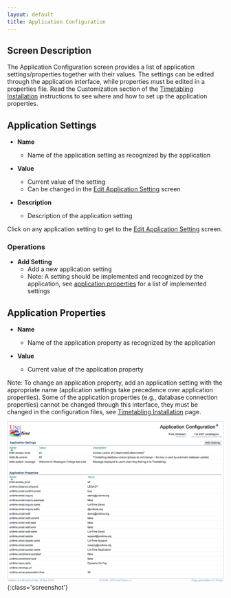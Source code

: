 ```yaml
---
layout: default
title: Application Configuration
---
```



## Screen Description


 The Application Configuration screen provides a list of application settings/properties together with their values. The settings can be edited through the application interface, while properties must be edited in a properties file. Read the Customization section of the [Timetabling Installation](installation) instructions to see where and how to set up the application properties.

## Application Settings

* **Name**
	* Name of the application setting as recognized by the application

* **Value**
	* Current value of the setting
	* Can be changed in the [Edit Application Setting](edit-application-setting) screen

* **Description**
	* Description of the application setting


 Click on any application setting to get to the [Edit Application Setting](edit-application-setting) screen.

### Operations

* **Add Setting**
	* Add a new application setting
	* Note: A setting should be implemented and recognized by the application, see [application.properties](application-properties) for a list of implemented settings

## Application Properties

* **Name**
	* Name of the application property as recognized by the application

* **Value**
	* Current value of the application property


 Note: To change an application property, add an application setting with the appropriate name (application settings take precedence over application properties). Some of the application properties (e.g., database connection properties) cannot be changed through this interface, they must be changed in the configuration files, see [Timetabling Installation](installation) page.


![Application Configuration](images/application-configuration-1.png){:class='screenshot'}
